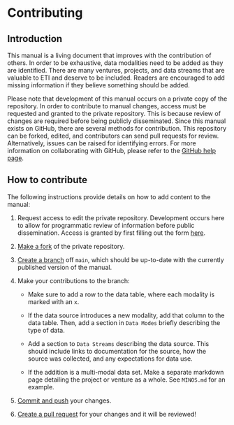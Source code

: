 # Contributing

## Introduction

This manual is a living document that improves with the contribution of others.
In order to be exhaustive, data modalities need to be added as they are
identified. There are many ventures, projects, and data streams that are
valuable to ETI and deserve to be included. Readers are
encouraged to add missing information if they believe something should be added.

Please note that development of this manual occurs on a private copy of the
repository. In order to contribute to manual changes, access must be requested
and granted to the private repository. This is because review of changes are
required before being publicly disseminated. Since this manual exists on GitHub,
there are several methods for contribution. This repository can be forked,
edited, and contributors can send pull requests for review. Alternatively,
issues can be raised for identifying errors. For more information on collaborating
with GitHub, please refer to the
[GitHub help page](https://help.github.com/en/github/collaborating-with-issues-and-pull-requests).

## How to contribute

The following instructions provide details on how to add content to the manual:

1. Request access to edit the private repository. Development occurs here to allow for
programmatic review of information before public dissemination. Access is granted
by first filling out the form [here](https://forms.gle/j6RzKrsrQSTQWFFw6).

2. [Make a fork](https://help.github.com/en/github/getting-started-with-github/fork-a-repo)
of the private repository.

3. [Create a branch](https://github.com/Kunena/Kunena-Forum/wiki/Create-a-new-branch-with-git-and-manage-branches) off `main`, which
should be up-to-date with the currently published version of the manual.

4. Make your contributions to the branch:

    - Make sure to add a row to the data table, where each modality is marked with an `x`.

    - If the data source introduces a new modality, add that column to the data table.
    Then, add a section in `Data Modes` briefly describing the type of data.

    - Add a section to `Data Streams` describing the data source. This should
    include links to documentation for the source, how the source was collected,
    and any expectations for data use.

    - If the addition is a multi-modal data set. Make a separate markdown page
    detailing the project or venture as a whole. See `MINOS.md` for an example.

5. [Commit and push](https://help.github.com/en/github/using-git/pushing-commits-to-a-remote-repository) your changes.

6. [Create a pull request](https://help.github.com/en/github/collaborating-with-issues-and-pull-requests/creating-a-pull-request) for your changes
and it will be reviewed!
